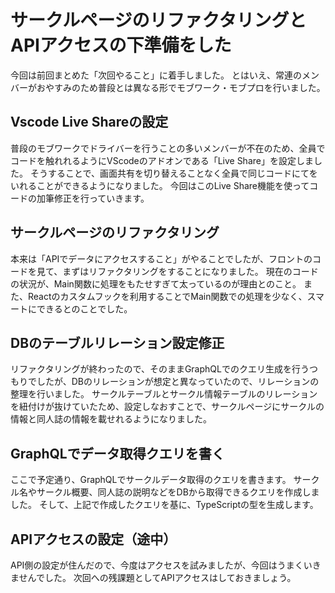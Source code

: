 # サークルページのリファクタリングとAPIアクセスの下準備をした

今回は前回まとめた「次回やること」に着手しました。
とはいえ、常連のメンバーがおやすみのため普段とは異なる形でモブワーク・モブプロを行いました。

## Vscode Live Shareの設定
普段のモブワークでドライバーを行うことの多いメンバーが不在のため、全員でコードを触れれるようにVScodeのアドオンである「Live Share」を設定しました。
そうすることで、画面共有を切り替えることなく全員で同じコードにてをいれることができるようになりました。
今回はこのLive Share機能を使ってコードの加筆修正を行っていきます。

## サークルページのリファクタリング
本来は「APIでデータにアクセスすること」がやることでしたが、フロントのコードを見て、まずはリファクタリングをすることになりました。
現在のコードの状況が、Main関数に処理をもたせすぎて太っているのが理由とのこと。
また、Reactのカスタムフックを利用することでMain関数での処理を少なく、スマートにできるとのことでした。

## DBのテーブルリレーション設定修正
リファクタリングが終わったので、そのままGraphQLでのクエリ生成を行うつもりでしたが、DBのリレーションが想定と異なっていたので、リレーションの整理を行いました。
サークルテーブルとサークル情報テーブルのリレーションを紐付けが抜けていたため、設定しなおすことで、サークルページにサークルの情報と同人誌の情報を載せれるようになりました。

## GraphQLでデータ取得クエリを書く
ここで予定通り、GraphQLでサークルデータ取得のクエリを書きます。
サークル名やサークル概要、同人誌の説明などをDBから取得できるクエリを作成しました。
そして、上記で作成したクエリを基に、TypeScriptの型を生成します。

## APIアクセスの設定（途中）
API側の設定が住んだので、今度はアクセスを試みましたが、今回はうまくいきませんでした。
次回への残課題としてAPIアクセスはしておきましょう。